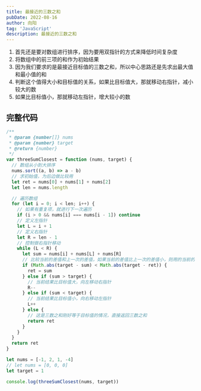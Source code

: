 ```yaml
---
title: 最接近的三数之和
pubDate: 2022-08-16
author: 向阳
tag: 'JavaScript'
description: 最接近的三数之和
---
```


1. 首先还是要对数组进行排序，因为要用双指针的方式来降低时间复杂度
2. 将数组中的前三项的和作为初始结果
3. 因为我们要求的是最接近目标值的三数之和，所以中心思路还是先求出最大值和最小值的和
4. 判断这个值得大小和目标值的关系，如果比目标值大，那就移动右指针，减小较大的数
5. 如果比目标值小，那就移动左指针，增大较小的数

## 完整代码

```javascript
/**
 * @param {number[]} nums
 * @param {number} target
 * @return {number}
 */
var threeSumClosest = function (nums, target) {
  // 数组从小到大排序
  nums.sort((a, b) => a - b)
  // 求初始值，为后边做比较用
  let ret = nums[0] + nums[1] + nums[2]
  let len = nums.length

  // 遍历数组
  for (let i = 0; i < len; i++) {
    // 如果有重复项，就进行下一次遍历
    if (i > 0 && nums[i] === nums[i - 1]) continue
    // 定义左指针
    let L = i + 1
    // 定义右指针
    let R = len - 1
    // 控制做右指针移动
    while (L < R) {
      let sum = nums[i] + nums[L] + nums[R]
      // 比较当前的差值和上一次的差值，如果当前的差值比上一次的差值小，则用的当前的和作为结果值
      if (Math.abs(target - sum) < Math.abs(target - ret)) {
        ret = sum
      } else if (sum > target) {
        // 当前结果比目标值大，向左移动右指针
        R--
      } else if (sum < target) {
        // 当前结果比目标值小，向右移动左指针
        L++
      } else {
        // 这是三数之和刚好等于目标值的情况，直接返回三数之和
        return ret
      }
    }
  }
  return ret
}

let nums = [-1, 2, 1, -4]
// let nums = [0, 0, 0]
let target = 1

console.log(threeSumClosest(nums, target))
```
